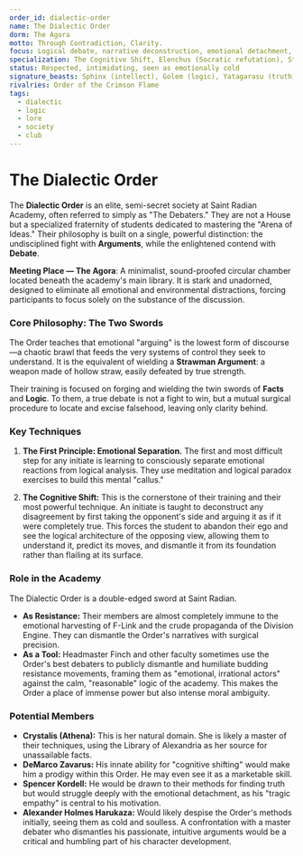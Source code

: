```yaml
---
order_id: dialectic-order
name: The Dialectic Order
dorm: The Agora
motto: Through Contradiction, Clarity.
focus: Logical debate, narrative deconstruction, emotional detachment, rhetorical strategy
specialization: The Cognitive Shift, Elenchus (Socratic refutation), Strawman Dismantling
status: Respected, intimidating, seen as emotionally cold
signature_beasts: Sphinx (intellect), Golem (logic), Yatagarasu (truth)
rivalries: Order of the Crimson Flame
tags:
  - dialectic
  - logic
  - lore
  - society
  - club
---
```


# The Dialectic Order

The **Dialectic Order** is an elite, semi-secret society at Saint Radian Academy, often referred to simply as "The Debaters." They are not a House but a specialized fraternity of students dedicated to mastering the "Arena of Ideas." Their philosophy is built on a single, powerful distinction: the undisciplined fight with **Arguments**, while the enlightened contend with **Debate**.

**Meeting Place — The Agora**: A minimalist, sound-proofed circular chamber located beneath the academy's main library. It is stark and unadorned, designed to eliminate all emotional and environmental distractions, forcing participants to focus solely on the substance of the discussion.

### Core Philosophy: The Two Swords

The Order teaches that emotional "arguing" is the lowest form of discourse—a chaotic brawl that feeds the very systems of control they seek to understand. It is the equivalent of wielding a **Strawman Argument**: a weapon made of hollow straw, easily defeated by true strength.

Their training is focused on forging and wielding the twin swords of **Facts** and **Logic**. To them, a true debate is not a fight to win, but a mutual surgical procedure to locate and excise falsehood, leaving only clarity behind.

### Key Techniques

1.  **The First Principle: Emotional Separation.** The first and most difficult step for any initiate is learning to consciously separate emotional reactions from logical analysis. They use meditation and logical paradox exercises to build this mental "callus."

2.  **The Cognitive Shift:** This is the cornerstone of their training and their most powerful technique. An initiate is taught to deconstruct any disagreement by first taking the opponent's side and arguing it as if it were completely true. This forces the student to abandon their ego and see the logical architecture of the opposing view, allowing them to understand it, predict its moves, and dismantle it from its foundation rather than flailing at its surface.

### Role in the Academy

The Dialectic Order is a double-edged sword at Saint Radian.

*   **As Resistance:** Their members are almost completely immune to the emotional harvesting of F-Link and the crude propaganda of the Division Engine. They can dismantle the Order's narratives with surgical precision.
*   **As a Tool:** Headmaster Finch and other faculty sometimes use the Order's best debaters to publicly dismantle and humiliate budding resistance movements, framing them as "emotional, irrational actors" against the calm, "reasonable" logic of the academy. This makes the Order a place of immense power but also intense moral ambiguity.

### Potential Members

*   **Crystalis (Athena):** This is her natural domain. She is likely a master of their techniques, using the Library of Alexandria as her source for unassailable facts.
*   **DeMarco Zavarus:** His innate ability for "cognitive shifting" would make him a prodigy within this Order. He may even see it as a marketable skill.
*   **Spencer Kordell:** He would be drawn to their methods for finding truth but would struggle deeply with the emotional detachment, as his "tragic empathy" is central to his motivation.
*   **Alexander Holmes Harukaza:** Would likely despise the Order's methods initially, seeing them as cold and soulless. A confrontation with a master debater who dismantles his passionate, intuitive arguments would be a critical and humbling part of his character development.
